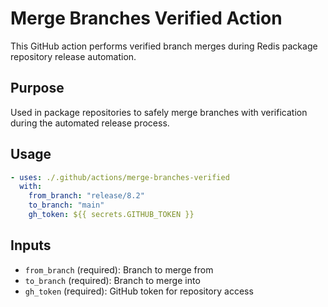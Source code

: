# Merge Branches Verified Action

This GitHub action performs verified branch merges during Redis package repository release automation.

## Purpose

Used in package repositories to safely merge branches with verification during the automated release process.

## Usage

```yaml
- uses: ./.github/actions/merge-branches-verified
  with:
    from_branch: "release/8.2"
    to_branch: "main"
    gh_token: ${{ secrets.GITHUB_TOKEN }}
```

## Inputs

- `from_branch` (required): Branch to merge from
- `to_branch` (required): Branch to merge into
- `gh_token` (required): GitHub token for repository access
